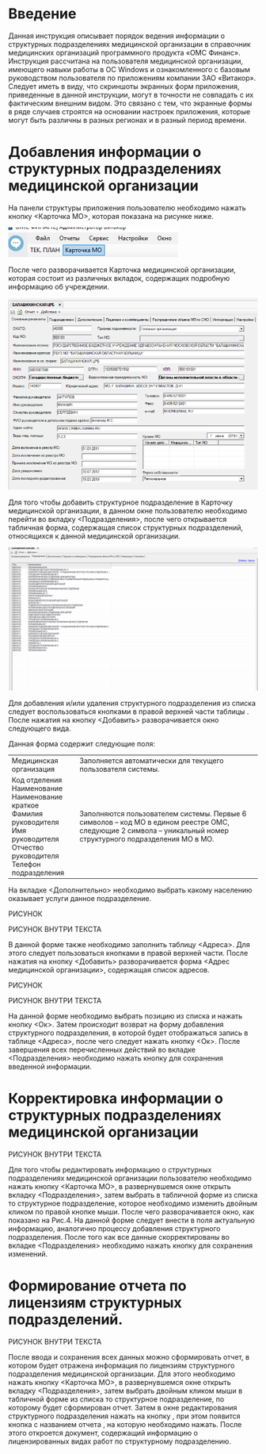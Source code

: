 <!-- TITLE: Ведение информации о структурных подразделениях медицинской организации -->
<!-- SUBTITLE: Рабочая инструкция -->

# Введение

Данная инструкция описывает порядок ведения информации о структурных подразделениях медицинской организации в справочник медицинских организаций программного продукта «ОМС Финанс».
Инструкция рассчитана на пользователя медицинской организации, имеющего навыки работы в ОС Windows и ознакомленного с базовым руководством пользователя по приложениям компании ЗАО «Витакор».
Следует иметь в виду, что скриншоты экранных форм приложения, приведенные в данной инструкции, могут в точности не совпадать с их фактическим внешним видом. Это связано с тем, что экранные формы в ряде случаев строятся на основании настроек приложения, которые могут быть различны в разных регионах и в разный период времени.

# Добавления информации о структурных подразделениях медицинской организации

На панели структуры приложения пользователю необходимо нажать кнопку <Карточка МО>, которая показана на рисунке ниже. 

![1](/uploads/005/1.png "1")

После чего разворачивается Карточка медицинской организации, которая состоит из различных вкладок, содержащих подробную информацию об учреждении.

![2](/uploads/005/2.png "2")

Для того чтобы добавить структурное подразделение в Карточку медицинской организации, в данном окне пользователю необходимо перейти во вкладку <Подразделения>, после чего открывается табличная форма, содержащая список структурных подразделений, относящихся к данной медицинской организации.

![3](/uploads/005/3.png "3")



Для добавления и/или удаления структурного подразделения из списка следует воспользоваться кнопками в правой верхней части таблицы    .
После нажатия на кнопку <Добавить> разворачивается окно следующего вида.



Данная форма содержит следующие поля:

| |  |
| ------------- | ------------- |
|Медицинская организация|Заполняется автоматически для текущего пользователя системы.|
|Код отделения<br> Наименование<br> Наименование краткое<br> Фамилия руководителя<br> Имя руководителя<br> Отчество руководителя<br> Телефон подразделения|Заполняются пользователем системы. Первые 6 символов – код МО в едином реестре ОМС, следующие 2 символа – уникальный номер структурного подразделения МО в МО.|

На вкладке <Дополнительно> необходимо выбрать какому населению оказывает услуги данное подразделение.

РИСУНОК

РИСУНОК ВНУТРИ ТЕКСТА

В данной форме также необходимо заполнить таблицу <Адреса>. Для этого следует пользоваться кнопками    в правой верхней части. После нажатия на кнопку <Добавить> разворачивается форма <Адрес медицинской организации>, содержащая список адресов.

РИСУНОК

РИСУНОК ВНУТРИ ТЕКСТА

На данной форме необходимо выбрать позицию из списка и нажать кнопку <Ок>. 
Затем происходит возврат на форму добавления структурного подразделения, в которой будет отображаться запись в таблице <Адреса>, после чего следует нажать кнопку <Ок>. 
После завершения всех перечисленных действий во вкладке <Подразделения> необходимо нажать кнопку   для сохранения введенной информации.

# Корректировка информации о структурных подразделениях медицинской организации

РИСУНОК ВНУТРИ ТЕКСТА

Для того чтобы редактировать информацию о структурных подразделениях медицинской организации пользователю необходимо нажать кнопку <Карточка МО>, в развернувшемся окне открыть вкладку <Подразделения>, затем выбрать в табличной форме из списка то структурное подразделение, которое необходимо изменить двойным кликом по правой кнопке мыши. После чего разворачивается окно, как показано на Рис.4. На данной форме следует внести в поля актуальную информацию, аналогично процессу добавления структурного подразделения. После того как все данные скорректированы во вкладке <Подразделения> необходимо нажать кнопку   для сохранения изменений.

# Формирование отчета по лицензиям структурных подразделений.

РИСУНОК ВНУТРИ ТЕКСТА


 После ввода и сохранения всех данных можно сформировать отчет, в котором будет отражена информация по лицензиям структурного подразделения медицинской организации. Для этого необходимо нажать кнопку <Карточка МО>, в развернувшемся окне открыть вкладку <Подразделения>, затем выбрать двойным кликом мыши в табличной форме из списка то структурное подразделение, по которому будет сформирован отчет.  Затем в окне редактирования структурного подразделения нажать на кнопку  , при этом появится кнопка с названием отчета  , на которую необходимо нажать. После этого откроется документ, содержащий информацию о лицензированных видах работ по структурному подразделению.

